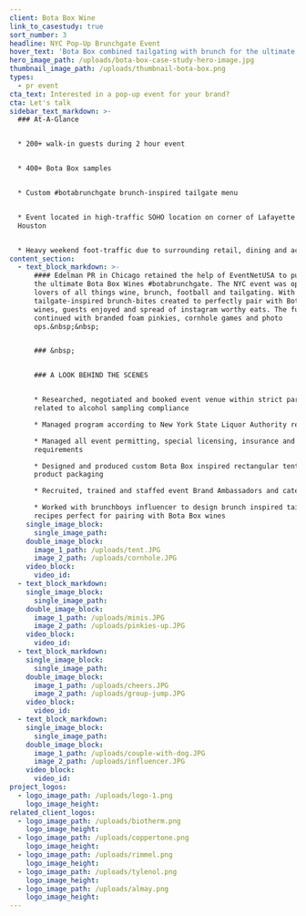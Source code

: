 ```yaml
---
client: Bota Box Wine
link_to_casestudy: true
sort_number: 3
headline: NYC Pop-Up Brunchgate Event
hover_text: 'Bota Box combined tailgating with brunch for the ultimate #botabrunchgate'
hero_image_path: /uploads/bota-box-case-study-hero-image.jpg
thumbnail_image_path: /uploads/thumbnail-bota-box.png
types:
  - pr event
cta_text: Interested in a pop-up event for your brand?
cta: Let's talk
sidebar_text_markdown: >-
  ### At-A-Glance


  * 200+ walk-in guests during 2 hour event


  * 400+ Bota Box samples


  * Custom #botabrunchgate brunch-inspired tailgate menu


  * Event located in high-traffic SOHO location on corner of Lafayette and
  Houston


  * Heavy weekend foot-traffic due to surrounding retail, dining and activities
content_section:
  - text_block_markdown: >-
      #### Edelman PR in Chicago retained the help of EventNetUSA to pull off
      the ultimate Bota Box Wines #botabrunchgate. The NYC event was open to
      lovers of all things wine, brunch, football and tailgating. With custom
      tailgate-inspired brunch-bites created to perfectly pair with Bota Box
      wines, guests enjoyed and spread of instagram worthy eats. The fun
      continued with branded foam pinkies, cornhole games and photo
      ops.&nbsp;&nbsp;


      ### &nbsp;


      ### A LOOK BEHIND THE SCENES


      * Researched, negotiated and booked event venue within strict parameters
      related to alcohol sampling compliance

      * Managed program according to New York State Liquor Authority regulations

      * Managed all event permitting, special licensing, insurance and legal
      requirements

      * Designed and produced custom Bota Box inspired rectangular tent to mimic
      product packaging

      * Recruited, trained and staffed event Brand Ambassadors and catering team

      * Worked with brunchboys influencer to design brunch inspired tailgate
      recipes perfect for pairing with Bota Box wines
    single_image_block:
      single_image_path:
    double_image_block:
      image_1_path: /uploads/tent.JPG
      image_2_path: /uploads/cornhole.JPG
    video_block:
      video_id:
  - text_block_markdown:
    single_image_block:
      single_image_path:
    double_image_block:
      image_1_path: /uploads/minis.JPG
      image_2_path: /uploads/pinkies-up.JPG
    video_block:
      video_id:
  - text_block_markdown:
    single_image_block:
      single_image_path:
    double_image_block:
      image_1_path: /uploads/cheers.JPG
      image_2_path: /uploads/group-jump.JPG
    video_block:
      video_id:
  - text_block_markdown:
    single_image_block:
      single_image_path:
    double_image_block:
      image_1_path: /uploads/couple-with-dog.JPG
      image_2_path: /uploads/influencer.JPG
    video_block:
      video_id:
project_logos:
  - logo_image_path: /uploads/logo-1.png
    logo_image_height:
related_client_logos:
  - logo_image_path: /uploads/biotherm.png
    logo_image_height:
  - logo_image_path: /uploads/coppertone.png
    logo_image_height:
  - logo_image_path: /uploads/rimmel.png
    logo_image_height:
  - logo_image_path: /uploads/tylenol.png
    logo_image_height:
  - logo_image_path: /uploads/almay.png
    logo_image_height:
---
```



